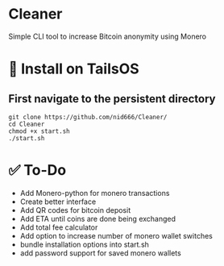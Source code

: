 # Cleaner
Simple CLI tool to increase Bitcoin anonymity using Monero 

# :pencil: Install on TailsOS
## First navigate to the persistent directory
```
git clone https://github.com/nid666/Cleaner/
cd Cleaner
chmod +x start.sh
./start.sh
```
# :white_check_mark: To-Do
* Add Monero-python for monero transactions
* Create better interface
* Add QR codes for bitcoin deposit
* Add ETA until coins are done being exchanged
* Add total fee calculator
* Add option to increase number of monero wallet switches
* bundle installation options into start.sh
* add password support for saved monero wallets
